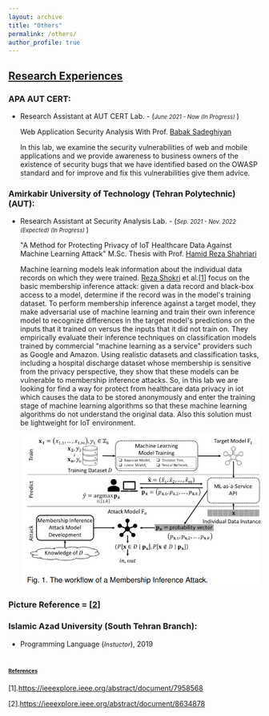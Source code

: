 ```yaml
---
layout: archive
title: "Others"
permalink: /others/
author_profile: true
---
```



<a href="/others"  class='header-color'>Research Experiences</a>
----
### <a herf="https://apa.aut.ac.ir/en"> APA</a> AUT CERT:
<ul class='onecol' markdown='1'>
<li> Research Assistant at AUT CERT Lab. - (<i style='font-size: 0.8em;'>June 2021 - Now (In Progress) </i>)</li>
<p> Web Application Security Analysis With Prof. <a href="https://aut.ac.ir/cv/2102/%d8%a8%d8%a7%d8%a8%da%a9%20%d8%b5%d8%a7%d8%af%d9%82%db%8c%d8%a7%d9%86">Babak Sadeghiyan</a></p>
<p> In this lab, we examine the security vulnerabilities of web and mobile applications and we provide awareness to business owners of the existence of security bugs that we have identified based on the OWASP standard and for improve and fix this vulnerabilities give them advice.</p>
</ul>

### Amirkabir University of Technology (Tehran Polytechnic) (AUT): 
<ul class='onecol' markdown='1'>
<li> Research Assistant at Security Analysis Lab. - (<i style='font-size: 0.8em;'>Sep. 2021 - Nov. 2022 (Expected) (In Progress) </i>)</li>
<p> "A Method for Protecting Privacy of IoT Healthcare Data Against Machine Learning Attack" M.Sc. Thesis with Prof. <a href="https://aut.ac.ir/~shahriari">Hamid Reza Shahriari</a></p>
<p> Machine learning models leak information about the individual data records on which they were trained. <a href="https://www.comp.nus.edu.sg/~reza/">Reza Shokri</a> et al.[<a href="#Ref_1">1</a>] focus on the basic membership inference attack: given a data record and black-box access to a model, determine if the record was in the model's training dataset. To perform membership inference against a target model, they make adversarial use of machine learning and train their own inference model to recognize differences in the target model's predictions on the inputs that it trained on versus the inputs that it did not train on. They empirically evaluate their inference techniques on classification models trained by commercial "machine learning as a service" providers such as Google and Amazon. Using realistic datasets and classification tasks, including a hospital discharge dataset whose membership is sensitive from the privacy perspective, they show that these models can be vulnerable to membership inference attacks. So, in this lab we are looking for find a way for protect from healthcare data privacy in iot which causes the data to be stored anonymously and enter the training stage of machine learning algorithms so that these machine learning algorithms do not understand the original data. Also this solution must be lightweight for IoT environment.</p>
</ul>

<p style='padding-left: 30px;'>
<img src="/images/membership inference attack.png">
<h3> Picture Reference = [<a href="#Ref_2">2</a>]</h3>
</p>

### Islamic Azad University (South Tehran Branch):
<ul class='onecol' markdown='1'>
<li> Programming Language (<i style='font-size: 0.9em;'>Instuctor</i>), 2019</li>
</ul>


<a style='font-size: 0.5em' href="#" class='header-color'>References</a>
----
<div>
<p id="Ref_1">
[1].<a href="https://ieeexplore.ieee.org/abstract/document/7958568">https://ieeexplore.ieee.org/abstract/document/7958568</a>
</p>
<p id="Ref_2">
[2].<a href="https://ieeexplore.ieee.org/abstract/document/8634878">https://ieeexplore.ieee.org/abstract/document/8634878</a>
</p>
</div>

